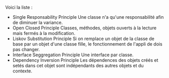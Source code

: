 Voici la liste :
 - Single Responsability Principle
 Une classe n'a qu'une responsabilité afin de diminuer la variance.
 - Open Closed Principle
 Classes, méthodes, objets ouverts à la lecture mais fermés à la modification.
 - Liskov Substitution Principle
 Si on remplace un objet de la classe de base par un objet d'une classe fille, le fonctionnement de l'appli de dois pas changer.
 - Interface Seggregation Principle
 Une interface par classe.
 - Dependency Inversion Principle
Les dépendences des objets créés et setés dans cet objet sont indépendants des autres objets et du contexte.
